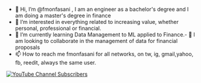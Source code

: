 - 👋 Hi, I’m @fmonfasani , I am an engineer as a bachelor's degree and I am doing a master's degree in finance
- 👀 I’m interested in everything related to increasing value, whether personal, professional or financial.
- 🌱 I’m currently learning Data Management to ML applied to Finance.- 
💞️ I am looking to collaborate in the management of data for financial proposals
- 📫 How to reach me fmonfasani for all networks, on tw, ig, gmail,yahoo, fb, reedit, always the same user.

[![YouTube Channel Subscribers](https://img.shields.io/youtube/channel/subscribers/UCxPD7bsocoAMq8Dj18kmGyQ?style=social)](bit.ly/fmonfasanidev_youtube)

